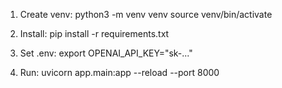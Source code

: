 1. Create venv:
   python3 -m venv venv
   source venv/bin/activate

2. Install:
   pip install -r requirements.txt

3. Set .env:
   export OPENAI_API_KEY="sk-..."

4. Run:
   uvicorn app.main:app --reload --port 8000
